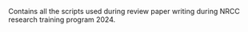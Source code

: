 Contains all the scripts used during review paper writing during NRCC research training program 2024.
